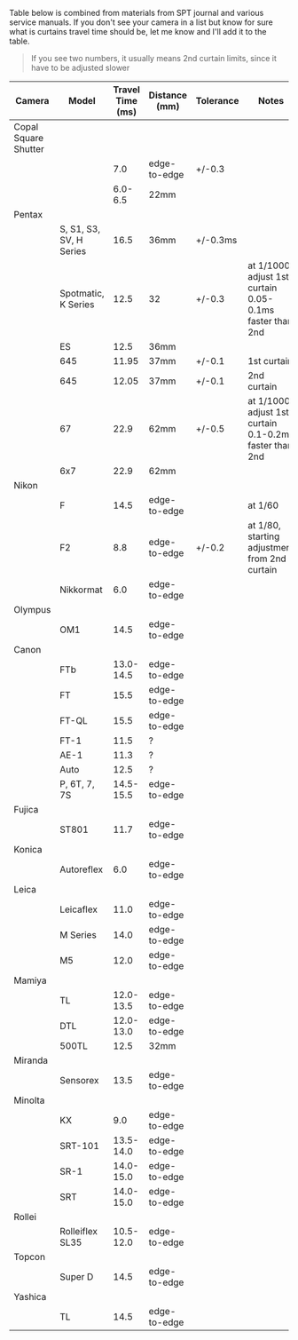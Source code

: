 Table below is combined from materials from SPT journal and various service manuals. If you don't see your camera in a list but know for sure what is curtains travel time should be, let me know and I'll add it to the table.

> If you see two numbers, it usually means 2nd curtain limits, since it have to be adjusted slower

|Camera | Model   | Travel Time (ms)  | Distance (mm) | Tolerance | Notes |
|------ | ------- | ------------ | -------- | --------- | ----- |
| Copal Square Shutter |
||| 7.0 | edge-to-edge | +/-0.3
||| 6.0-6.5 | 22mm
| Pentax ||||||
|| S, S1, S3, SV, H Series | 16.5 | 36mm | +/-0.3ms
|| Spotmatic, K Series | 12.5 | 32 | +/-0.3 | at 1/1000, adjust 1st curtain 0.05-0.1ms faster than 2nd
|| ES | 12.5 | 36mm
|| 645 | 11.95 | 37mm | +/-0.1 | 1st curtain
|| 645 | 12.05 | 37mm | +/-0.1 | 2nd curtain
|| 67 | 22.9 | 62mm | +/-0.5 | at 1/1000, adjust 1st curtain 0.1-0.2ms faster than 2nd
|| 6x7 | 22.9 | 62mm
| Nikon ||||||
|| F | 14.5 | edge-to-edge | | at 1/60
|| F2 | 8.8 | edge-to-edge | +/-0.2 | at 1/80, starting adjustment from 2nd curtain
|| Nikkormat | 6.0 | edge-to-edge
| Olympus ||||||
|| OM1 | 14.5 | edge-to-edge
| Canon ||||||
|| FTb | 13.0-14.5 | edge-to-edge
|| FT | 15.5 | edge-to-edge
|| FT-QL | 15.5 | edge-to-edge
|| FT-1 | 11.5 | ?
|| AE-1 | 11.3 | ?
|| Auto | 12.5 | ?
|| P, 6T, 7, 7S | 14.5-15.5 | edge-to-edge
| Fujica |
|| ST801 | 11.7 | edge-to-edge
| Konica |
|| Autoreflex | 6.0 | edge-to-edge
| Leica |
|| Leicaflex | 11.0 | edge-to-edge
|| M Series | 14.0 | edge-to-edge
|| M5 | 12.0 | edge-to-edge
| Mamiya |
|| TL | 12.0-13.5 | edge-to-edge
|| DTL | 12.0-13.0 | edge-to-edge
|| 500TL | 12.5 | 32mm
| Miranda |
|| Sensorex | 13.5 | edge-to-edge
| Minolta |
|| KX | 9.0 | edge-to-edge
|| SRT-101 | 13.5-14.0 | edge-to-edge
|| SR-1 | 14.0-15.0 | edge-to-edge
|| SRT | 14.0-15.0 | edge-to-edge
| Rollei |
|| Rolleiflex SL35 | 10.5-12.0 | edge-to-edge
| Topcon |
|| Super D | 14.5 | edge-to-edge
| Yashica |
|| TL | 14.5 | edge-to-edge



